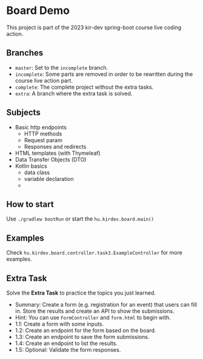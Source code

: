 Board Demo
===

This project is part of the 2023 kir-dev spring-boot course live coding action.

## Branches

 - `master`: Set to the `incomplete` branch.
 - `incomplete`: Some parts are removed in order to be rewritten during the course live action part.
 - `complete`: The complete project without the extra tasks.
 - `extra`: A branch where the extra task is solved.

## Subjects

 - Basic http endpoints
   - HTTP methods
   - Request param
   - Responses and redirects
 - HTML templates (with Thymeleaf)
 - Data Transfer Objects (DTO)
 - Kotlin basics
   - data class
   - variable declaration
   - 

## How to start

Use `./gradlew bootRun` or start the `hu.kirdev.board.main()`

## Examples

Check `hu.kirdev.board.controller.task3.ExampleController` for more examples.

## Extra Task

Solve the **Extra Task** to practice the topics you just learned.

 - Summary: Create a form (e.g. registration for an event) that users can fill in. Store the results and create an API to show the submissions.
 - Hint: You can use `FormController` and `form.html` to begin with.
 - 1.1: Create a form with some inputs.
 - 1.2: Create an endpoint for the form based on the board.
 - 1.3: Create an endpoint to save the form submissions.
 - 1.4: Create an endpoint to list the results.
 - 1.5: Optional: Validate the form responses.